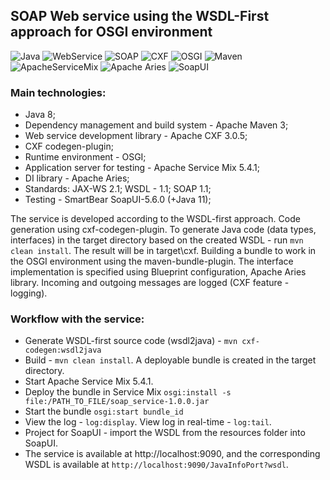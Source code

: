 ## SOAP Web service using the WSDL-First approach for OSGI environment

![Java](https://img.shields.io/badge/-Java-05122A?style=flat&logo=Java&logoColor=FFA518) ![WebService](https://img.shields.io/badge/-WebService-05122A?style=flat) ![SOAP](https://img.shields.io/badge/-SOAP-05122A?style=flat) ![CXF](https://img.shields.io/badge/-CXF-05122A?style=flat) ![OSGI](https://img.shields.io/badge/-OSGI-05122A?style=flat) ![Maven](https://img.shields.io/badge/-Maven-05122A?style=flat&logo=apachemaven&logoColor=fffffb) ![ApacheServiceMix](https://img.shields.io/badge/-Apache_Service_Mix-05122A?style=flat) ![Apache Aries](https://img.shields.io/badge/-Apache_Aries-05122A?style=flat) ![SoapUI](https://img.shields.io/badge/-SoapUI-05122A?style=flat)

### Main technologies:
- Java 8;
- Dependency management and build system - Apache Maven 3;
- Web service development library - Apache CXF 3.0.5;
- CXF codegen-plugin;
- Runtime environment - OSGI;
- Application server for testing - Apache Service Mix 5.4.1;
- DI library - Apache Aries;
- Standards: JAX-WS 2.1; WSDL - 1.1; SOAP 1.1;
- Testing - SmartBear SoapUI-5.6.0 (+Java 11);

The service is developed according to the WSDL-first approach.
Code generation using cxf-codegen-plugin.
To generate Java code (data types, interfaces) in the target directory based on the created WSDL - run `mvn clean install`.
The result will be in target\cxf.
Building a bundle to work in the OSGI environment using the maven-bundle-plugin.
The interface implementation is specified using Blueprint configuration, Apache Aries library.
Incoming and outgoing messages are logged (CXF feature - logging).

### Workflow with the service:
- Generate WSDL-first source code (wsdl2java) - `mvn cxf-codegen:wsdl2java`
- Build - `mvn clean install`. A deployable bundle is created in the target directory.
- Start Apache Service Mix 5.4.1.
- Deploy the bundle in Service Mix `osgi:install -s file:/PATH_TO_FILE/soap_service-1.0.0.jar`
- Start the bundle `osgi:start bundle_id`
- View the log - `log:display`. View log in real-time - `log:tail`.
- Project for SoapUI - import the WSDL from the resources folder into SoapUI.
- The service is available at http://localhost:9090, and the corresponding WSDL is available at `http://localhost:9090/JavaInfoPort?wsdl`.